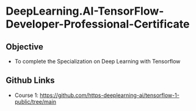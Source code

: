 # DeepLearning.AI-TensorFlow-Developer-Professional-Certificate

## Objective
- To complete the Specialization on Deep Learning with Tensorflow

## Github Links

- Course 1: https://github.com/https-deeplearning-ai/tensorflow-1-public/tree/main